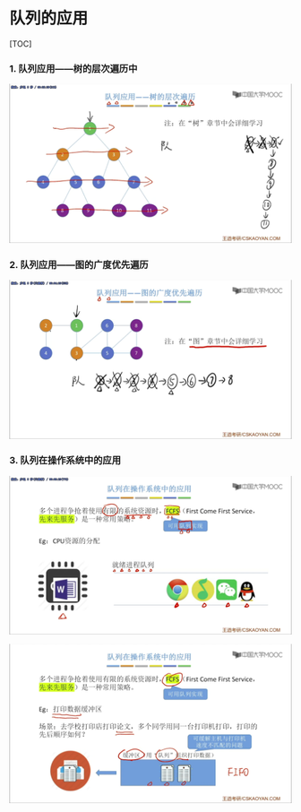 # 队列的应用

[TOC]

### 1. 队列应用——树的层次遍历中

![image-20220520095646765](pic/image-20220520095646765.png)



### 2. 队列应用——图的广度优先遍历

![image-20220520095923591](pic/image-20220520095923591.png)



### 3. 队列在操作系统中的应用

![image-20220520100116666](pic/image-20220520100116666.png)

![image-20220520100247184](pic/image-20220520100247184.png)